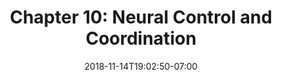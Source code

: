 ---
title: 'Chapter 10: Neural Control and Coordination'
date: 2018-11-14T19:02:50-07:00
draft: false
weight: 10
---